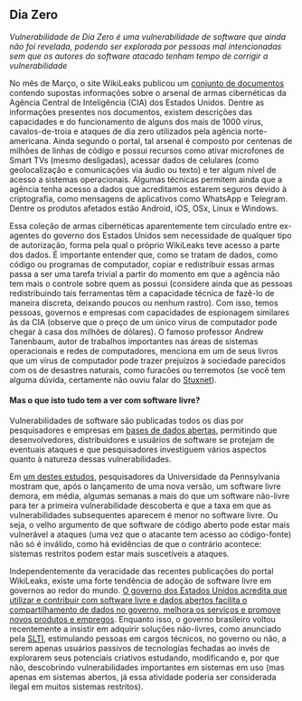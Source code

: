 ## Dia Zero

*Vulnerabilidade de Dia Zero é uma vulnerabilidade de software que ainda não
foi revelada, podendo ser explorada por pessoas mal intencionadas sem que os
autores do software atacado tenham tempo de corrigir a vulnerabilidade*

No mês de Março, o site WikiLeaks publicou um [conjunto de
documentos](https://wikileaks.org/ciav7p1/) contendo supostas informações sobre
o arsenal de armas cibernéticas da Agência Central de Inteligência (CIA) dos
Estados Unidos. Dentre as informações presentes nos documentos, existem
descrições das capacidades e do funcionamento de alguns dos mais de 1000 vírus,
cavalos-de-troia e ataques de dia zero utilizados pela agência norte-americana. Ainda segundo
o portal, tal arsenal é composto por centenas de milhões de linhas
de código e possui recursos como ativar microfones de Smart TVs (mesmo
desligadas), acessar dados de celulares (como geolocalização e comunicações via
áudio ou texto) e ter algum nível de acesso a sistemas operacionais. Algumas
técnicas permitem ainda que a agência tenha acesso a dados que acreditamos
estarem seguros devido à criptografia, como mensagens de aplicativos como
WhatsApp e Telegram. Dentre os produtos afetados estão Android, iOS, OSx, Linux
e Windows.

Essa coleção de armas cibernéticas aparentemente tem circulado
entre ex-agentes do governo dos Estados Unidos sem necessidade de qualquer tipo de autorização,
forma pela qual o próprio WikiLeaks teve acesso a parte dos dados. É
importante entender que, como se tratam de dados, como código ou programas de
computador, copiar e redistribuir essas armas passa a ser uma tarefa trivial a
partir do momento em que a agência não tem mais o controle sobre quem as possui
(considere ainda que as pessoas redistribuindo tais ferramentas têm a
capacidade técnica de fazê-lo de maneira discreta, deixando poucos ou nenhum
rastro). Com isso, temos pessoas, governos e empresas com capacidades
de espionagem similares às da CIA (observe que o preço de um único vírus de
computador pode chegar à casa dos milhões de dólares). O famoso
professor Andrew Tanenbaum, autor de trabalhos importantes nas áreas de
sistemas operacionais e redes de computadores, menciona em um de seus livros
que um vírus de computador pode trazer prejuízos à sociedade parecidos com os
de desastres naturais, como furacões ou terremotos (se você tem alguma dúvida,
certamente não ouviu falar do
[Stuxnet](https://pt.wikipedia.org/wiki/Stuxnet)).

#### Mas o que isto tudo tem a ver com software livre?

Vulnerabilidades de software são publicadas todos os dias por pesquisadores e
empresas em [bases de dados abertas](https://nvd.nist.gov), permitindo que
desenvolvedores, distribuidores e usuários de software se protejam de eventuais
ataques e que pesquisadores investiguem vários aspectos quanto à natureza
dessas vulnerabilidades.

Em [um destes estudos](http://dl.acm.org/citation.cfm?id=1920299),
pesquisadores da Universidade da Pennsylvania mostram que, após o lançamento de
uma nova versão, um software livre demora, em média, algumas semanas
a mais do que um software não-livre para ter a primeira vulnerabilidade
descoberta e que a taxa em que as vulnerabilidades subsequentes aparecem é
menor no software livre. Ou seja, o velho argumento de que software de código
aberto pode estar mais vulnerável a ataques (uma vez que o atacante tem acesso
ao código-fonte) não só é inválido, como há evidências de que o contrário
acontece: sistemas restritos podem estar mais suscetíveis a ataques.

Independentemente da veracidade das recentes publicações do portal WikiLeaks,
existe uma forte tendência de adoção de software livre em governos ao redor do mundo.
[O governo dos Estados Unidos acredita que utilizar e contribuir com software
livre e dados abertos facilita o compartilhamento de dados no governo, melhora
os serviços e promove novos produtos e
empregos](https://obamawhitehouse.archives.gov/developers). Enquanto isso, o
governo brasileiro voltou recentemente a insistir em adquirir soluções não-livres, como anunciado
pela
[SLTI](http://link.estadao.com.br/blogs/codigo-aberto/soft-livre-no-governo/),
estimulando pessoas em cargos técnicos, no governo ou não, a serem apenas
usuários passivos de tecnologias fechadas ao invés de explorarem seus
potenciais criativos estudando, modificando e, por que não, descobrindo
vulnerabilidades importantes em sistemas em uso (mas apenas em sistemas abertos,
já essa atividade poderia ser considerada ilegal em muitos sistemas restritos).
